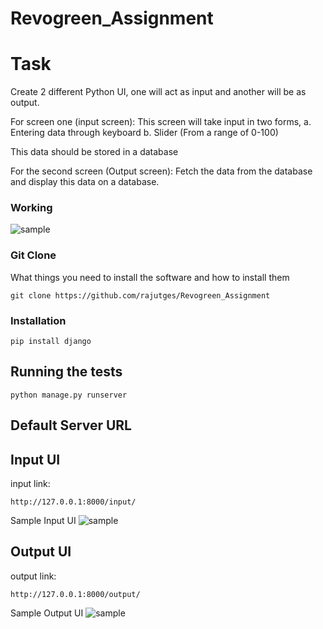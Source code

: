 # Revogreen_Assignment

# Task 

Create 2 different Python UI, one will act as input and another will be as output.

For screen one (input screen): 
This screen will take input in two forms,
a. Entering data through keyboard
b. Slider (From a range of 0-100)

This data should be stored in a database

For the second screen (Output screen):
Fetch the data from the database and display this data on a database.

### Working
![sample](https://github.com/rajutges/Revogreen_Assignment/blob/main/WORKING.gif)

### Git Clone

What things you need to install the software and how to install them

```
git clone https://github.com/rajutges/Revogreen_Assignment
```

### Installation


```
pip install django
```

## Running the tests
```
python manage.py runserver
```

## Default Server URL

## Input UI
input link:
```
http://127.0.0.1:8000/input/
```
Sample Input UI
![sample](https://github.com/rajutges/Revogreen_Assignment/blob/main/sample%20input.png)

## Output UI
output link:
```
http://127.0.0.1:8000/output/
```
Sample Output UI
![sample](https://github.com/rajutges/Revogreen_Assignment/blob/main/Output%20sample.png)




